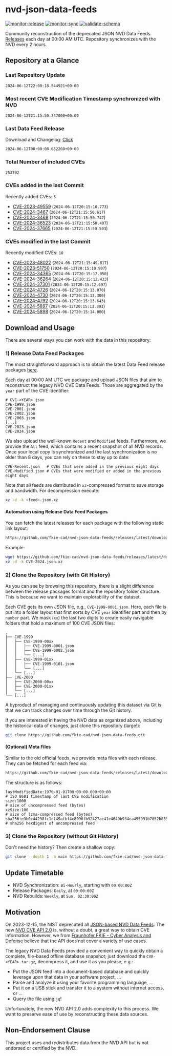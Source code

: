 # nvd-json-data-feeds

[![monitor-release](https://github.com/fkie-cad/nvd-json-data-feeds/actions/workflows/monitor_release.yml/badge.svg)](https://github.com/fkie-cad/nvd-json-data-feeds/actions/workflows/monitor_release.yml)
[![monitor-sync](https://github.com/fkie-cad/nvd-json-data-feeds/actions/workflows/monitor_sync.yml/badge.svg)](https://github.com/fkie-cad/nvd-json-data-feeds/actions/workflows/monitor_sync.yml)
[![validate-schema](https://github.com/fkie-cad/nvd-json-data-feeds/actions/workflows/validate_schema.yml/badge.svg)](https://github.com/fkie-cad/nvd-json-data-feeds/actions/workflows/validate_schema.yml)

Community reconstruction of the deprecated JSON NVD Data Feeds.
[Releases](https://github.com/fkie-cad/nvd-json-data-feeds/releases/latest) each day at 00:00 AM UTC.
Repository synchronizes with the NVD every 2 hours.

## Repository at a Glance

### Last Repository Update

```plain
2024-06-12T22:00:18.544921+00:00
```

### Most recent CVE Modification Timestamp synchronized with NVD

```plain
2024-06-12T21:15:50.747000+00:00
```

### Last Data Feed Release

Download and Changelog: [Click](https://github.com/fkie-cad/nvd-json-data-feeds/releases/latest)

```plain
2024-06-12T00:00:08.652208+00:00
```

### Total Number of included CVEs

```plain
253702
```

### CVEs added in the last Commit

Recently added CVEs: `5`

- [CVE-2023-49559](CVE-2023/CVE-2023-495xx/CVE-2023-49559.json) (`2024-06-12T20:15:10.773`)
- [CVE-2024-3467](CVE-2024/CVE-2024-34xx/CVE-2024-3467.json) (`2024-06-12T21:15:50.617`)
- [CVE-2024-3468](CVE-2024/CVE-2024-34xx/CVE-2024-3468.json) (`2024-06-12T21:15:50.747`)
- [CVE-2024-36523](CVE-2024/CVE-2024-365xx/CVE-2024-36523.json) (`2024-06-12T21:15:50.407`)
- [CVE-2024-37665](CVE-2024/CVE-2024-376xx/CVE-2024-37665.json) (`2024-06-12T21:15:50.503`)


### CVEs modified in the last Commit

Recently modified CVEs: `10`

- [CVE-2023-48022](CVE-2023/CVE-2023-480xx/CVE-2023-48022.json) (`2024-06-12T21:15:49.817`)
- [CVE-2023-51750](CVE-2023/CVE-2023-517xx/CVE-2023-51750.json) (`2024-06-12T20:15:10.907`)
- [CVE-2024-34365](CVE-2024/CVE-2024-343xx/CVE-2024-34365.json) (`2024-06-12T20:15:12.050`)
- [CVE-2024-36264](CVE-2024/CVE-2024-362xx/CVE-2024-36264.json) (`2024-06-12T20:15:12.433`)
- [CVE-2024-37301](CVE-2024/CVE-2024-373xx/CVE-2024-37301.json) (`2024-06-12T20:15:12.697`)
- [CVE-2024-4726](CVE-2024/CVE-2024-47xx/CVE-2024-4726.json) (`2024-06-12T20:15:13.070`)
- [CVE-2024-4730](CVE-2024/CVE-2024-47xx/CVE-2024-4730.json) (`2024-06-12T20:15:13.300`)
- [CVE-2024-4792](CVE-2024/CVE-2024-47xx/CVE-2024-4792.json) (`2024-06-12T20:15:13.643`)
- [CVE-2024-5897](CVE-2024/CVE-2024-58xx/CVE-2024-5897.json) (`2024-06-12T20:15:13.893`)
- [CVE-2024-5898](CVE-2024/CVE-2024-58xx/CVE-2024-5898.json) (`2024-06-12T20:15:14.000`)


## Download and Usage

There are several ways you can work with the data in this repository:

### 1) Release Data Feed Packages

The most straightforward approach is to obtain the latest Data Feed release packages [here](https://github.com/fkie-cad/nvd-json-data-feeds/releases/latest).

Each day at 00:00 AM UTC we package and upload JSON files that aim to reconstruct the legacy NVD CVE Data Feeds.
Those are aggregated by the `year` part of the CVE identifier:

```
# CVE-<YEAR>.json
CVE-1999.json
CVE-2001.json
CVE-2002.json
CVE-2003.json
[...]
CVE-2023.json
CVE-2024.json
```

We also upload the well-known `Recent` and `Modified` feeds.
Furthermore, we provide the `All` feed, which contains a recent snapshot of all NVD records.
Once your local copy is synchronized and the last synchronization is no older than 8 days, you can rely on these to stay up to date:

```plain
CVE-Recent.json   # CVEs that were added in the previous eight days
CVE-Modified.json # CVEs that were modified or added in the previous eight days
```

Note that all feeds are distributed in `xz`-compressed format to save storage and bandwidth.
For decompression execute:

```sh
xz -d -k <feed>.json.xz
```

#### Automation using Release Data Feed Packages

You can fetch the latest releases for each package with the following static link layout:

```sh
https://github.com/fkie-cad/nvd-json-data-feeds/releases/latest/download/CVE-<YEAR>.json.xz
```

Example:

```sh
wget https://github.com/fkie-cad/nvd-json-data-feeds/releases/latest/download/CVE-2024.json.xz
xz -d -k CVE-2024.json.xz
```

### 2) Clone the Repository (with Git History)

As you can see by browsing this repository, there is a slight difference between the release packages format and the repository folder structure.
This is because we want to maintain explorability of the dataset.

Each CVE gets its own JSON file, e.g., `CVE-1999-0001.json`.
Here, each file is put into a folder layout that first sorts by CVE `year` identifier part and then by `number` part.
We mask (`xx`) the last two digits to create easily navigable folders that hold a maximum of 100 CVE JSON files:

```plain
.
├── CVE-1999
│   ├── CVE-1999-00xx
│   │   ├── CVE-1999-0001.json
│   │   ├── CVE-1999-0002.json
│   │   └── [...]
│   ├── CVE-1999-01xx
│   │   ├── CVE-1999-0101.json
│   │   └── [...]
│   └── [...]
├── CVE-2000
│   ├── CVE-2000-00xx
│   ├── CVE-2000-01xx
│   └── [...]
└── [...]
```

A byproduct of managing and continuously updating this dataset via Git is that we can track changes over time through the Git history.

If you are interested in having the NVD data as organized above, including the historical data of changes, just clone this repository (large!):

```sh
git clone https://github.com/fkie-cad/nvd-json-data-feeds.git
```

#### (Optional) Meta Files

Similar to the old official feeds, we provide meta files with each release. They can be fetched for each feed via:

```sh
https://github.com/fkie-cad/nvd-json-data-feeds/releases/latest/download/CVE-<YEAR>.meta
```

The structure is as follows:

```plain
lastModifiedDate:1970-01-01T00:00:00.000+00:00                          # ISO 8601 timestamp of last CVE modification
size:1000                                                               # size of uncompressed feed (bytes)
xzSize:100                                                              # size of lzma-compressed feed (bytes)
sha256:e3b0c44298fc1c149afbf4c8996fb92427ae41e4649b934ca495991b7852b855 # sha256 hexdigest of uncompressed feed
```

### 3) Clone the Repository (without Git History)

Don't need the history? Then create a shallow copy:

```sh
git clone --depth 1 -b main https://github.com/fkie-cad/nvd-json-data-feeds.git
```


## Update Timetable

* NVD Synchronization: `Bi-Hourly`, starting with `00:00:00Z`
* Release Packages: `Daily`, at `00:00:00Z`
* NVD Rebuilds: `Weekly`, at `Sun, 02:30:00Z`


## Motivation

On 2023-12-15, the NIST deprecated all [JSON-based NVD Data Feeds](https://nvd.nist.gov/vuln/data-feeds#divRetirementBanner-1).
The new [NVD CVE API 2.0](https://nvd.nist.gov/developers/vulnerabilities) is, without a doubt, a great way to obtain CVE information.
However, we from [Fraunhofer FKIE - Cyber Analysis and Defense](https://www.fkie.fraunhofer.de/en/departments/cad.html) believe that the API does not cover a variety of use cases.

The legacy NVD Data Feeds provided a convenient way to quickly obtain a complete, file-based offline database snapshot; just download the `CVE-<YEAR>.tar.gz`, decompress it, and use it as you please, e.g.:

- Put the JSON feed into a document-based database and quickly leverage upon that data in your software project, ...
- Parse and analyze it using your favorite programming language, ...
- Put it on a USB stick and transfer it to a system without internet access, or ...
- Query the file using `jq`!

Unfortunately, the new NVD API 2.0 adds complexity to this process.
We want to preserve ease of use by reconstructing these data sources.

## Non-Endorsement Clause

This project uses and redistributes data from the NVD API but is not endorsed or certified by the NVD.